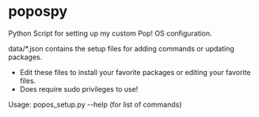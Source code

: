 # popospy
Python Script for setting up my custom Pop! OS configuration.

data/*.json contains the setup files for adding commands or updating packages.
- Edit these files to install your favorite packages or editing your favorite files.
- Does require sudo privileges to use!

Usage:  popos_setup.py --help (for list of commands)

